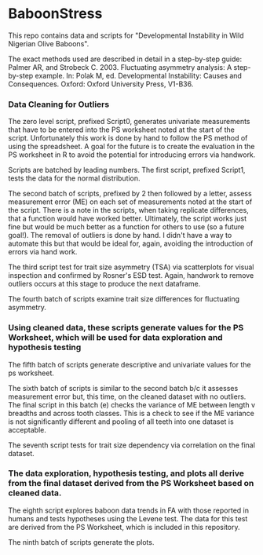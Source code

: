 # BaboonStress
This repo contains data and scripts for "Developmental Instability in Wild Nigerian Olive Baboons".

The exact methods used are described in detail in a step-by-step guide: Palmer AR, and Strobeck C. 2003. Fluctuating asymmetry analysis: A step-by-step example. In: Polak M, ed. Developmental Instability: Causes and Consequences. Oxford: Oxford University Press, V1-B36.

### Data Cleaning for Outliers
The zero level script, prefixed Script0, generates univariate measurements that have to be entered into the PS worksheet noted at the start of the script.
Unfortunately this work is done by hand to follow the PS method of using the spreadsheet. A goal for the future is to create the evaluation in the PS worksheet in R to avoid the potential for introducing errors via handwork.

Scripts are batched by leading numbers. The first script, prefixed Script1, tests the data for the normal distribution.

The second batch of scripts, prefixed by 2 then followed by a letter, assess measurement error (ME) on each set of measurements noted at the start of the script. There is a note in the scripts, when taking replicate differences, that a function would have worked better. Ultimately, the script works just fine but would be much better as a function for others to use (so a future goal!). The removal of outliers is done by hand. I didn't have a way to automate this but that would be ideal for, again, avoiding the introduction of errors via hand work.

The third script test for trait size asymmetry (TSA) via scatterplots for visual inspection and confirmed by Rosner's ESD test. Again, handwork to remove outliers occurs at this stage to produce the next dataframe.

The fourth batch of scripts examine trait size differences for fluctuating asymmetry.

### Using cleaned data, these scripts generate values for the PS Worksheet, which will be used for data exploration and hypothesis testing
The fifth batch of scripts generate descriptive and univariate values for the ps worksheet.

The sixth batch of scripts is similar to the second batch b/c it assesses measurement error but, this time, on the cleaned dataset with no outliers. The final script in this batch (e) checks the variance of ME between length v breadths and across tooth classes. This is a check to see if the ME variance is not significantly different and pooling of all teeth into one dataset is acceptable.

The seventh script tests for trait size dependency via correlation on the final dataset.

### The data exploration, hypothesis testing, and plots all derive from the final dataset derived from the PS Worksheet based on cleaned data.
The eighth script explores baboon data trends in FA with those reported in humans and tests hypotheses using the Levene test. The data for this test are derived from the PS Worksheet, which is included in this repository.

The ninth batch of scripts generate the plots.
